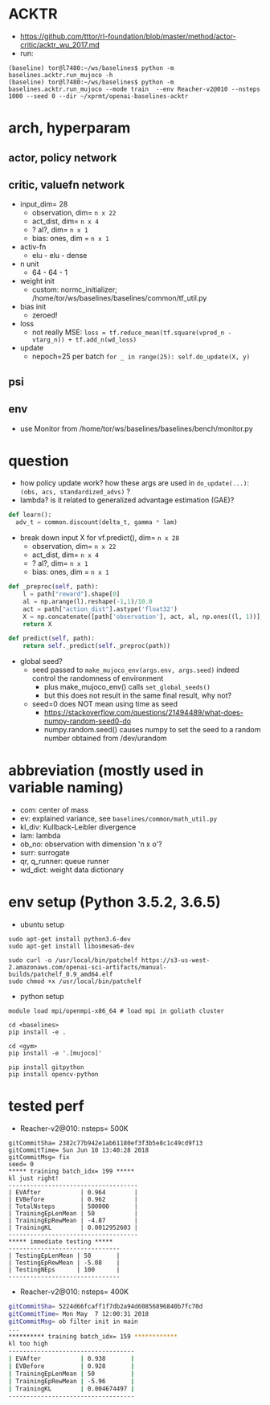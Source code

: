 # ACKTR

* https://github.com/tttor/rl-foundation/blob/master/method/actor-critic/acktr_wu_2017.md
* run:
```
(baseline) tor@l7480:~/ws/baselines$ python -m baselines.acktr.run_mujoco -h
(baseline) tor@l7480:~/ws/baselines$ python -m baselines.acktr.run_mujoco --mode train  --env Reacher-v2@010 --nsteps 1000 --seed 0 --dir ~/xprmt/openai-baselines-acktr
```

# arch, hyperparam
## actor, policy network

## critic, valuefn network
* input_dim= 28
  * observation, dim= `n x 22`
  * act_dist, dim= `n x 4`
  * ? al?, dim= `n x 1`
  * bias: ones, dim = `n x 1`
* activ-fn
  * elu - elu - dense
* n unit
  * 64 - 64 - 1
* weight init
  * custom: normc_initializer;
    /home/tor/ws/baselines/baselines/common/tf_util.py
* bias init
  * zeroed!
* loss
  * not really MSE:
  `loss = tf.reduce_mean(tf.square(vpred_n - vtarg_n)) + tf.add_n(wd_loss)`
* update
  * nepoch=25 per batch
  `for _ in range(25): self.do_update(X, y)`

## psi

## env
* use Monitor from /home/tor/ws/baselines/baselines/bench/monitor.py

# question
* how policy update work?
  how these args are used in `do_update(...)`:
  `(obs, acs, standardized_advs)` ?
* lambda? is it related to generalized advantage estimation (GAE)?
```py
def learn():
  adv_t = common.discount(delta_t, gamma * lam)
```
* break down input X for vf.predict(), dim= `n x 28`
  * observation, dim= `n x 22`
  * act_dist, dim= `n x 4`
  * ? al?, dim= `n x 1`
  * bias: ones, dim = `n x 1`
```py
def _preproc(self, path):
    l = path["reward"].shape[0]
    al = np.arange(l).reshape(-1,1)/10.0
    act = path["action_dist"].astype('float32')
    X = np.concatenate([path['observation'], act, al, np.ones((l, 1))], axis=1)
    return X

def predict(self, path):
    return self._predict(self._preproc(path))
```
* global seed?
  * seed passed to `make_mujoco_env(args.env, args.seed)`
    indeed control the randomness of environment
    * plus make_mujoco_env() calls `set_global_seeds()`
    * but this does not result in the same final result, why not?
  * seed=0 does NOT mean using time as seed
    * https://stackoverflow.com/questions/21494489/what-does-numpy-random-seed0-do
    * numpy.random.seed() causes numpy to set the seed to a random number obtained from /dev/urandom

# abbreviation (mostly used in variable naming)
* com: center of mass
* ev: explained variance, see `baselines/common/math_util.py`
* kl_div: Kullback-Leibler divergence
* lam: lambda
* ob_no: observation with dimension 'n x o'?
* surr: surrogate
* qr, q_runner: queue runner
* wd_dict: weight data dictionary

# env setup (Python 3.5.2, 3.6.5)
* ubuntu setup
```
sudo apt-get install python3.6-dev
sudo apt-get install libosmesa6-dev

sudo curl -o /usr/local/bin/patchelf https://s3-us-west-2.amazonaws.com/openai-sci-artifacts/manual-builds/patchelf_0.9_amd64.elf
sudo chmod +x /usr/local/bin/patchelf
```

* python setup
```
module load mpi/openmpi-x86_64 # load mpi in goliath cluster

cd <baselines>
pip install -e .

cd <gym>
pip install -e '.[mujoco]'

pip install gitpython
pip install opencv-python
```

# tested perf
* Reacher-v2@010: nsteps= 500K
```
gitCommitSha= 2382c77b942e1ab61180ef3f3b5e8c1c49cd9f13
gitCommitTime= Sun Jun 10 13:40:28 2018
gitCommitMsg= fix
seed= 0
***** training batch_idx= 199 *****
kl just right!
------------------------------------
| EVAfter           | 0.964        |
| EVBefore          | 0.962        |
| TotalNsteps       | 500000       |
| TrainingEpLenMean | 50           |
| TrainingEpRewMean | -4.87        |
| TrainingKL        | 0.0012952603 |
------------------------------------
***** immediate testing *****
-------------------------------
| TestingEpLenMean | 50       |
| TestingEpRewMean | -5.08    |
| TestingNEps      | 100      |
-------------------------------
```

* Reacher-v2@010: nsteps= 400K
```sh
gitCommitSha= 5224d66fcaff1f7db2a94d60856896840b7fc70d
gitCommitTime= Mon May  7 12:00:31 2018
gitCommitMsg= ob filter init in main
...
********** training batch_idx= 159 ************
kl too high
-----------------------------------
| EVAfter           | 0.938       |
| EVBefore          | 0.928       |
| TrainingEpLenMean | 50          |
| TrainingEpRewMean | -5.96       |
| TrainingKL        | 0.004674497 |
-----------------------------------

```
